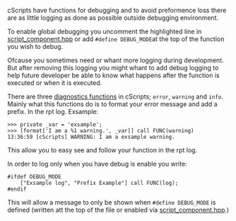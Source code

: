 cScripts have functions for debugging  and to avoid preformence loss there are as little logging as done as possible outside debugging environment. 

To enable global debugging you uncomment the highlighted line in [script_component.hpp](https://github.com/7Cav/cScripts/blob/main/cScripts/script_component.hpp#L5) or add `#define DEBUG_MODE`at the top of the function you wish to debug.

Ofcause you sometimes need or whant more logging during development. But after removing this logging you might whant to add debug logging to help future developer be able to know what happens after the function is executed or when it is executed.

There are three [diagnostics functions](https://github.com/7Cav/cScripts/tree/main/cScripts/functions/diag) in cScripts; `error`, `warning` and `info`. Mainly what this functions do is to format your error message and add a prefix. In the rpt log. Exsample:
```
>>> private _var = 'exsample';
>>> [format['I am a %1 warning.', _var]] call FUNC(warning)
13:36:59 [cScripts] WARNING: I am a exsample warning.
```
This allow you to easy see and follow  your function in the rpt log.

In order to log only when you have debug is enable you write:
```
#ifdef DEBUG_MODE
    ["Exsample log", "Prefix Example"] call FUNC(log);
#endif
```
This will allow a message to only be shown when `#define DEBUG_MODE` is defined (written att the top of the file or enabled via [script_component.hpp](https://github.com/7Cav/cScripts/blob/master/cScripts/script_component.hpp#L7).)